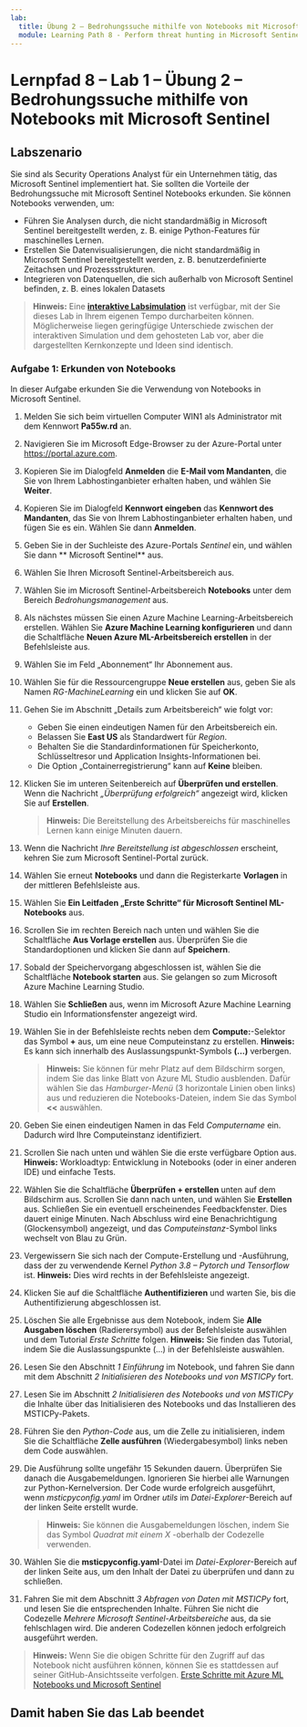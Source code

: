 ```yaml
---
lab:
  title: Übung 2 – Bedrohungssuche mithilfe von Notebooks mit Microsoft Sentinel
  module: Learning Path 8 - Perform threat hunting in Microsoft Sentinel
---
```


# Lernpfad 8 – Lab 1 – Übung 2 – Bedrohungssuche mithilfe von Notebooks mit Microsoft Sentinel

## Labszenario

Sie sind als Security Operations Analyst für ein Unternehmen tätig, das Microsoft Sentinel implementiert hat. Sie sollten die Vorteile der Bedrohungssuche mit Microsoft Sentinel Notebooks erkunden. Sie können Notebooks verwenden, um:

- Führen Sie Analysen durch, die nicht standardmäßig in Microsoft Sentinel bereitgestellt werden, z. B. einige Python-Features für maschinelles Lernen.
- Erstellen Sie Datenvisualisierungen, die nicht standardmäßig in Microsoft Sentinel bereitgestellt werden, z. B. benutzerdefinierte Zeitachsen und Prozessstrukturen.
- Integrieren von Datenquellen, die sich außerhalb von Microsoft Sentinel befinden, z. B. eines lokalen Datasets

>**Hinweis:** Eine **[interaktive Labsimulation](https://mslabs.cloudguides.com/guides/SC-200%20Lab%20Simulation%20-%20Hunt%20for%20threats%20using%20notebooks%20in%20Microsoft%20Sentinel)** ist verfügbar, mit der Sie dieses Lab in Ihrem eigenen Tempo durcharbeiten können. Möglicherweise liegen geringfügige Unterschiede zwischen der interaktiven Simulation und dem gehosteten Lab vor, aber die dargestellten Kernkonzepte und Ideen sind identisch. 

### Aufgabe 1: Erkunden von Notebooks

In dieser Aufgabe erkunden Sie die Verwendung von Notebooks in Microsoft Sentinel.

1. Melden Sie sich beim virtuellen Computer WIN1 als Administrator mit dem Kennwort **Pa55w.rd** an.  

1. Navigieren Sie im Microsoft Edge-Browser zu der Azure-Portal unter https://portal.azure.com.

1. Kopieren Sie im Dialogfeld **Anmelden** die **E-Mail vom Mandanten**, die Sie von Ihrem Labhostinganbieter erhalten haben, und wählen Sie **Weiter**.

1. Kopieren Sie im Dialogfeld **Kennwort eingeben** das **Kennwort des Mandanten**, das Sie von Ihrem Labhostinganbieter erhalten haben, und fügen Sie es ein. Wählen Sie dann **Anmelden**.

1. Geben Sie in der Suchleiste des Azure-Portals *Sentinel* ein, und wählen Sie dann ** Microsoft Sentinel** aus.

1. Wählen Sie Ihren Microsoft Sentinel-Arbeitsbereich aus.

1. Wählen Sie im Microsoft Sentinel-Arbeitsbereich **Notebooks** unter dem Bereich *Bedrohungsmanagement* aus.

1. Als nächstes müssen Sie einen Azure Machine Learning-Arbeitsbereich erstellen. Wählen Sie **Azure Machine Learning konfigurieren** und dann die Schaltfläche **Neuen Azure ML-Arbeitsbereich erstellen** in der Befehlsleiste aus.

1. Wählen Sie im Feld „Abonnement“ Ihr Abonnement aus.

1. Wählen Sie für die Ressourcengruppe **Neue erstellen** aus, geben Sie als Namen *RG-MachineLearning* ein und klicken Sie auf **OK**. 

1. Gehen Sie im Abschnitt „Details zum Arbeitsbereich“ wie folgt vor:

     - Geben Sie einen eindeutigen Namen für den Arbeitsbereich ein.
     - Belassen Sie **East US** als Standardwert für *Region*.
     - Behalten Sie die Standardinformationen für Speicherkonto, Schlüsseltresor und Application Insights-Informationen bei.
     - Die Option „Containerregistrierung“ kann auf **Keine** bleiben.

1. Klicken Sie im unteren Seitenbereich auf **Überprüfen und erstellen**. Wenn die Nachricht *„Überprüfung erfolgreich“* angezeigt wird, klicken Sie auf **Erstellen**. 

     >**Hinweis:** Die Bereitstellung des Arbeitsbereichs für maschinelles Lernen kann einige Minuten dauern.

1. Wenn die Nachricht *Ihre Bereitstellung ist abgeschlossen* erscheint, kehren Sie zum Microsoft Sentinel-Portal zurück.

1. Wählen Sie erneut **Notebooks** und dann die Registerkarte **Vorlagen** in der mittleren Befehlsleiste aus. 

1. Wählen Sie **Ein Leitfaden „Erste Schritte“ für Microsoft Sentinel ML-Notebooks** aus. 

1. Scrollen Sie im rechten Bereich nach unten und wählen Sie die Schaltfläche **Aus Vorlage erstellen** aus. Überprüfen Sie die Standardoptionen und klicken Sie dann auf **Speichern**.

1. Sobald der Speichervorgang abgeschlossen ist, wählen Sie die Schaltfläche **Notebook starten** aus. Sie gelangen so zum Microsoft Azure Machine Learning Studio.

1. Wählen Sie **Schließen** aus, wenn im Microsoft Azure Machine Learning Studio ein Informationsfenster angezeigt wird.

1. Wählen Sie in der Befehlsleiste rechts neben dem **Compute:**-Selektor das Symbol **+** aus, um eine neue Computeinstanz zu erstellen. **Hinweis:** Es kann sich innerhalb des Auslassungspunkt-Symbols **(...)** verbergen.

     >**Hinweis:** Sie können für mehr Platz auf dem Bildschirm sorgen, indem Sie das linke Blatt von Azure ML Studio ausblenden. Dafür wählen Sie das *Hamburger-Menü* (3 horizontale Linien oben links) aus und reduzieren die Notebooks-Dateien, indem Sie das Symbol **<<** auswählen.

1. Geben Sie einen eindeutigen Namen in das Feld *Computername* ein. Dadurch wird Ihre Computeinstanz identifiziert.

1. Scrollen Sie nach unten und wählen Sie die erste verfügbare Option aus. **Hinweis:** Workloadtyp: Entwicklung in Notebooks (oder in einer anderen IDE) und einfache Tests.

1. Wählen Sie die Schaltfläche **Überprüfen + erstellen** unten auf dem Bildschirm aus. Scrollen Sie dann nach unten, und wählen Sie **Erstellen** aus. Schließen Sie ein eventuell erscheinendes Feedbackfenster. Dies dauert einige Minuten. Nach Abschluss wird eine Benachrichtigung (Glockensymbol) angezeigt, und das *Computeinstanz*-Symbol links wechselt von Blau zu Grün.

1. Vergewissern Sie sich nach der Compute-Erstellung und -Ausführung, dass der zu verwendende Kernel *Python 3.8 – Pytorch und Tensorflow* ist. **Hinweis:** Dies wird rechts in der Befehlsleiste angezeigt.

1. Klicken Sie auf die Schaltfläche **Authentifizieren** und warten Sie, bis die Authentifizierung abgeschlossen ist.

1. Löschen Sie alle Ergebnisse aus dem Notebook, indem Sie **Alle Ausgaben löschen** (Radierersymbol) aus der Befehlsleiste auswählen und dem Tutorial *Erste Schritte* folgen. **Hinweis:** Sie finden das Tutorial, indem Sie die Auslassungspunkte (...) in der Befehlsleiste auswählen.

1. Lesen Sie den Abschnitt *1 Einführung* im Notebook, und fahren Sie dann mit dem Abschnitt *2 Initialisieren des Notebooks und von MSTICPy* fort.

1. Lesen Sie im Abschnitt *2 Initialisieren des Notebooks und von MSTICPy* die Inhalte über das Initialisieren des Notebooks und das Installieren des MSTICPy-Pakets.

1. Führen Sie den *Python-Code* aus, um die Zelle zu initialisieren, indem Sie die Schaltfläche **Zelle ausführen** (Wiedergabesymbol) links neben dem Code auswählen.

1. Die Ausführung sollte ungefähr 15 Sekunden dauern. Überprüfen Sie danach die Ausgabemeldungen. Ignorieren Sie hierbei alle Warnungen zur Python-Kernelversion. Der Code wurde erfolgreich ausgeführt, wenn *msticpyconfig.yaml* im Ordner *utils* im *Datei-Explorer*-Bereich auf der linken Seite erstellt wurde.

    >**Hinweis:** Sie können die Ausgabemeldungen löschen, indem Sie das Symbol *Quadrat mit einem X* -oberhalb der Codezelle verwenden.

1. Wählen Sie die **msticpyconfig.yaml**-Datei im *Datei-Explorer*-Bereich auf der linken Seite aus, um den Inhalt der Datei zu überprüfen und dann zu schließen.

1. Fahren Sie mit dem Abschnitt *3 Abfragen von Daten mit MSTICPy* fort, und lesen Sie die entsprechenden Inhalte. Führen Sie nicht die Codezelle *Mehrere Microsoft Sentinel-Arbeitsbereiche* aus, da sie fehlschlagen wird. Die anderen Codezellen können jedoch erfolgreich ausgeführt werden.

>**Hinweis:** Wenn Sie die obigen Schritte für den Zugriff auf das Notebook nicht ausführen können, können Sie es stattdessen auf seiner GitHub-Ansichtsseite verfolgen. [Erste Schritte mit Azure ML Notebooks und Microsoft Sentinel](https://nbviewer.org/github/Azure/Azure-Sentinel-Notebooks/blob/master/A%20Getting%20Started%20Guide%20For%20Azure%20Sentinel%20ML%20Notebooks.ipynb) 

## Damit haben Sie das Lab beendet
